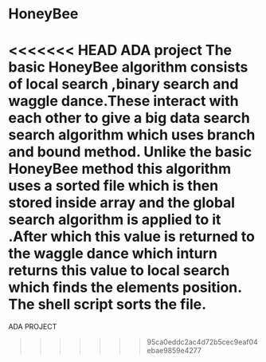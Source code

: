 # HoneyBee
<<<<<<< HEAD
ADA project
The basic HoneyBee algorithm consists of local search ,binary search and waggle dance.These interact with each other to give a big data search search algorithm which uses branch and bound method.
Unlike the basic HoneyBee method this algorithm uses a sorted file which is then stored inside array and the global search algorithm is applied to it .After which this value is returned to the waggle dance which inturn returns this value to local search which finds the elements position.
The shell script sorts the file.
=======
ADA PROJECT
>>>>>>> 95ca0eddc2ac4d72b5cec9eaf04ebae9859e4277
